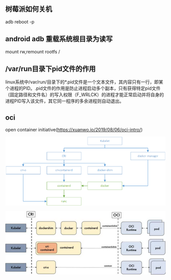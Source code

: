## 树莓派如何关机
adb reboot -p
## android adb 重载系统根目录为读写
mount rw,remount rootfs /
## /var/run目录下pid文件的作用
linux系统中/var/run/目录下的*.pid文件是一个文本文件，其内容只有一行，即某个进程的PID。.pid文件的作用是防止进程启动多个副本，只有获得特定pid文件（固定路径和文件名）的写入权限（F_WRLCK）的进程才能正常启动并将自身的进程PID写入该文件，其它同一程序的多余进程则自动退出。
## oci
open container initiative(https://xuanwo.io/2019/08/06/oci-intro/)

![images](images/oci.png)

![images](images/cri-o.png)
